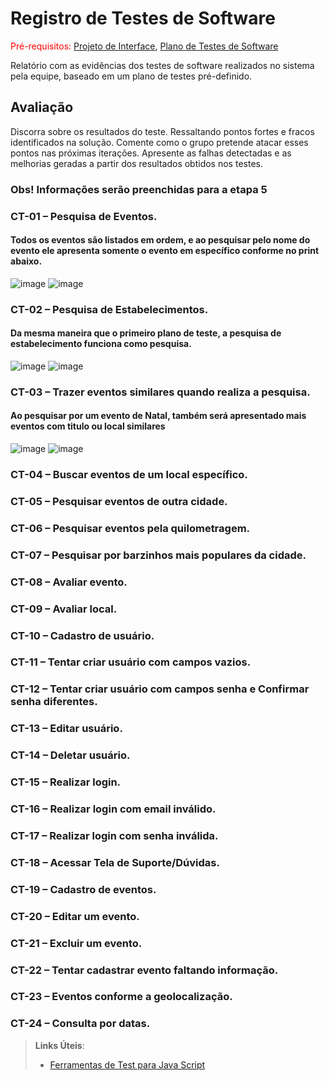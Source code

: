 # Registro de Testes de Software

<span style="color:red">Pré-requisitos: <a href="3-Projeto de Interface.md"> Projeto de Interface</a></span>, <a href="8-Plano de Testes de Software.md"> Plano de Testes de Software</a>

Relatório com as evidências dos testes de software realizados no sistema pela equipe, baseado em um plano de testes pré-definido.

## Avaliação

Discorra sobre os resultados do teste. Ressaltando pontos fortes e fracos identificados na solução. Comente como o grupo pretende atacar esses pontos nas próximas iterações. Apresente as falhas detectadas e as melhorias geradas a partir dos resultados obtidos nos testes.

### Obs! Informações serão preenchidas para a etapa 5

### CT-01 – Pesquisa de Eventos.

#### Todos os eventos são listados em ordem, e ao pesquisar pelo nome do evento ele apresenta somente o evento em específico conforme no print abaixo.
![image](https://github.com/ICEI-PUC-Minas-PMV-ADS/pmv-ads-2023-2-e3-proj-mov-t1-entre-time/assets/113395332/ec7b7fc4-8eeb-40e2-95c2-9cc1504396ce)
![image](https://github.com/ICEI-PUC-Minas-PMV-ADS/pmv-ads-2023-2-e3-proj-mov-t1-entre-time/assets/113395332/b373a659-3f5d-458b-ad22-5f08f6547973)


### CT-02 – Pesquisa de Estabelecimentos.

#### Da mesma maneira que o primeiro plano de teste, a pesquisa de estabelecimento funciona como pesquisa.
![image](https://github.com/ICEI-PUC-Minas-PMV-ADS/pmv-ads-2023-2-e3-proj-mov-t1-entre-time/assets/113395332/fcb77d97-f8fc-4dc8-8af4-9a805fc43edc)
![image](https://github.com/ICEI-PUC-Minas-PMV-ADS/pmv-ads-2023-2-e3-proj-mov-t1-entre-time/assets/113395332/8019d18e-5e17-4c2f-844a-dab06a44e5ed)


### CT-03 – Trazer eventos similares quando realiza a pesquisa.

#### Ao pesquisar por um evento de Natal, também será apresentado mais eventos com titulo ou local similares
![image](https://github.com/ICEI-PUC-Minas-PMV-ADS/pmv-ads-2023-2-e3-proj-mov-t1-entre-time/assets/113395332/923243b1-fea2-431d-8607-4c61113fa0b0)
![image](https://github.com/ICEI-PUC-Minas-PMV-ADS/pmv-ads-2023-2-e3-proj-mov-t1-entre-time/assets/113395332/ea3a45da-c18b-4a42-8305-6a0243e19166)


### CT-04 – Buscar eventos de um local específico.

### CT-05 – Pesquisar eventos de outra cidade.

### CT-06 – Pesquisar eventos pela quilometragem.

### CT-07 – Pesquisar por barzinhos mais populares da cidade.

### CT-08 – Avaliar evento.

### CT-09 – Avaliar local.

### CT-10 – Cadastro de usuário.

### CT-11 – Tentar criar usuário com campos vazios.

### CT-12 – Tentar criar usuário com campos senha e Confirmar senha diferentes.

### CT-13 – Editar usuário.

### CT-14 – Deletar usuário.

### CT-15 – Realizar login.

### CT-16 – Realizar login com email inválido.

### CT-17 – Realizar login com senha inválida.

### CT-18 – Acessar Tela de Suporte/Dúvidas.

### CT-19 – Cadastro de eventos.

### CT-20 – Editar um evento.

### CT-21 – Excluir um evento.

### CT-22 – Tentar cadastrar evento faltando informação.

### CT-23 – Eventos conforme a geolocalização.

### CT-24 – Consulta por datas.

> **Links Úteis**:
> - [Ferramentas de Test para Java Script](https://geekflare.com/javascript-unit-testing/)
